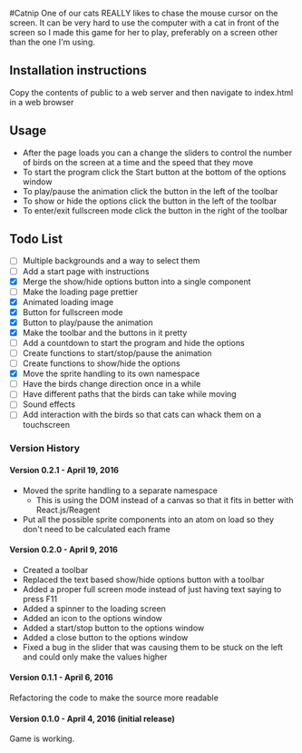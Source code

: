 #Catnip
One of our cats REALLY likes to chase the mouse cursor on the screen. It can be very hard to use the computer with a
cat in front of the screen so I made this game for her to play, preferably on a screen other than the one I'm using.

## Installation instructions
Copy the contents of public to a web server and then navigate to index.html in a web browser

## Usage
* After the page loads you can a change the sliders to control the number of birds on the screen at a time and the speed
that they move
* To start the program click the Start button at the bottom of the options window
* To play/pause the animation click the button in the left of the toolbar
* To show or hide the options click the button in the left of the toolbar
* To enter/exit fullscreen mode click the button in the right of the toolbar

## Todo List

- [ ] Multiple backgrounds and a way to select them
- [ ] Add a start page with instructions
- [x] Merge the show/hide options button into a single component
- [ ] Make the loading page prettier
- [x] Animated loading image
- [x] Button for fullscreen mode
- [x] Button to play/pause the animation
- [x] Make the toolbar and the buttons in it pretty
- [ ] Add a countdown to start the program and hide the options
- [ ] Create functions to start/stop/pause the animation
- [ ] Create functions to show/hide the options
- [x] Move the sprite handling to its own namespace
- [ ] Have the birds change direction once in a while
- [ ] Have different paths that the birds can take while moving
- [ ] Sound effects
- [ ] Add interaction with the birds so that cats can whack them on a touchscreen

### Version History

#### Version 0.2.1 - April 19, 2016
- Moved the sprite handling to a separate namespace
  - This is using the DOM instead of a canvas so that it fits in better with React.js/Reagent
- Put all the possible sprite components into an atom on load so they don't need to be calculated each frame

#### Version 0.2.0 - April 9, 2016
- Created a toolbar
- Replaced the text based show/hide options button with a toolbar
- Added a proper full screen mode instead of just having text saying to press F11
- Added a spinner to the loading screen
- Added an icon to the options window
- Added a start/stop button to the options window
- Added a close button to the options window
- Fixed a bug in the slider that was causing them to be stuck on the left and could only make the values higher

#### Version 0.1.1 - April 6, 2016
Refactoring the code to make the source more readable

#### Version 0.1.0 - April 4, 2016 (initial release)
Game is working.